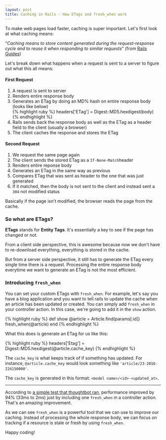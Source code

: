 ```yaml
---
layout: post
title: Caching in Rails - How ETags and fresh_when work
---
```


<p>
  To make web pages load faster, caching is super important. Let's first look at what caching means:
</p>

<p>
  <q><i>Caching means to store content generated during the request-response cycle and to reuse it when responding to similar requests</i></q> (from <a href="http://edgeguides.rubyonrails.org/caching_with_rails.html" target="_blank">Rails Guides</a>)
</p>

<p>
  Let's break down what happens when a request is sent to a server to figure out what this all means:
</p>


<h4>First Request</h4>
<ol>
  <li>A request is sent to server</li>
  <li>Renders entire response body</li>
  <li>Generates an ETag by doing an MD% hash on entire response body (looks like below)</li>
{% highlight ruby %}
headers['ETag'] = Digest::MD5.hexdigest(body)
{% endhighlight %}
  <li>
    Rails sends back the response body as well as the ETag as a header field to the client (usually a browser)
  </li>
  <li>The client caches the response and stores the ETag</li>
</ol>

<h4>Second Request</h4>
<ol>
  <li>We request the same page again</li>
  <li>The client sends the stored ETag as a <code>If-None-Match</code>header</li>
  <li>Renders entire reponse body</li>
  <li>Generates an ETag in the same way as previous</li>
  <li>Compares ETag that was sent as header to the one that was just generated</li>
  <li>If it matched, then the body is not sent to the client and instead sent a <code>304</code> not modified status</li>
</ol>


<p>
  Basically if the page isn't modified, the browser reads the page from the cache.
</p>

<h3>So what are ETags?</h3>
<p>
  <strong>ETags</strong> stands for <strong>Entity Tags</strong>. It's essentially a key to see if the page has changed or not.
</p>

<p>
  From a client side perspective, this is awesome because now we don't have to re-download everything, everything is stored in the cache.
</p>

<p>
  But from a server side perspective, it still has to generate the ETag every single time there is a request. Processing the entire response body everytime we want to generate an ETag is not the most efficient.
</p>

<h3>Introducing <code>fresh_when</code></h3>
<p>
  You can set your custom ETags with <code>fresh_when</code>. For example, let's say you have a blog application and you want to tell rails to update the cache when an article has been updated or created. You can simply add <code>fresh_when</code> in your controller action. In this case, we're going to add it in the <code>show</code> action.
</p>

{% highlight ruby %}
def show
  @article = Article.find(params[:id])
  fresh_when(@article)
end
{% endhighlight %}


<p>
  What this does is generate an ETag for us like this:
</p>

{% highlight ruby %}
headers['Etag'] = Digest::MD5.hexdigest(@article.cache_key)
{% endhighlight %}

<p>
  The <code>cache_key</code> is what keeps track of if something has updated. For instance, <code>@article.cache_key</code> would look something like <code>'article/23-2016-224150000'</code>.
</p>

<p>
  The <code>cache_key</code> is generated in this format: <code>&lt;model name&gt;/&lt;id&gt;-&lt;updated_at&gt;</code>.
</p>

<hr>

<p>
  According to <a href="https://robots.thoughtbot.com/introduction-to-conditional-http-caching-with-rails" target="_blank">a simple test that thoughtbot ran</a>, performance improved by 94% (33ms to 2ms) just by including one <code>fresh_when</code> in a controller action. That's an amazing improvement.
</p>

<p>
  As we can see <code>fresh_when</code> is a powerful tool that we can use to improve our caching. Instead of processing the whole response body, we can focus on tracking if a resource is stale or fresh by using <code>fresh_when</code>.
</p>


<p>
  Happy coding!
</p>







